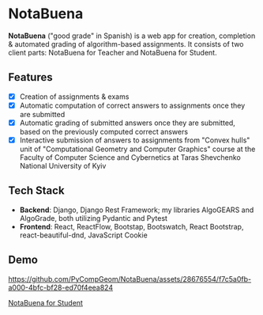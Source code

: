 # NotaBuena
**NotaBuena** ("good grade" in Spanish) is a web app for creation, completion & automated grading of algorithm-based assignments. It consists of two client parts: NotaBuena for Teacher and NotaBuena for Student.

## Features
* [x] Creation of assignments & exams
* [x] Automatic computation of correct answers to assignments once they are submitted
* [x] Automatic grading of submitted answers once they are submitted, based on the previously computed correct answers
* [x] Interactive submission of answers to assignments from "Convex hulls" unit of "Computational Geometry and Computer Graphics" course at the Faculty of Computer Science and Cybernetics at Taras Shevchenko National University of Kyiv

## Tech Stack
* **Backend**: Django, Django Rest Framework; my libraries AlgoGEARS and AlgoGrade, both utilizing Pydantic and Pytest
* **Frontend**: React, ReactFlow, Bootstap, Bootswatch, React Bootstrap, react-beautiful-dnd, JavaScript Cookie

## Demo


https://github.com/PyCompGeom/NotaBuena/assets/28676554/f7c5a0fb-a000-4bfc-bf28-ed70f4eea824

[NotaBuena for Student](https://youtu.be/2kFP0MJrW4c)
